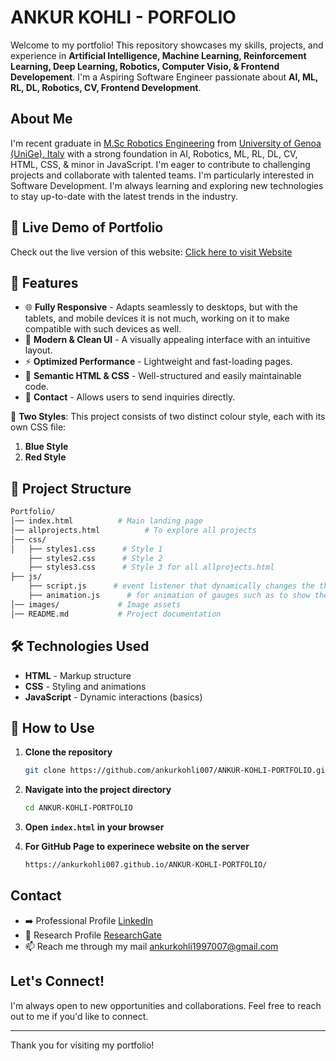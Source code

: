 # ANKUR KOHLI - PORFOLIO

Welcome to my portfolio! This repository showcases my skills, projects, and experience in **Artificial Intelligence, Machine Learning, Reinforcement Learning, Deep Learning, Robotics, Computer Visio, & Frontend Developement**. I'm a Aspiring Software Engineer passionate about **AI, ML, RL, DL, Robotics, CV, Frontend Development**.

## About Me

I'm recent graduate in [M.Sc Robotics Engineering](https://corsi.unige.it/corsi/10635) from [University of Genoa (UniGe), Italy](https://unige.it/en) with a strong foundation in AI, Robotics, ML, RL, DL, CV, HTML, CSS, & minor in JavaScript. I'm eager to contribute to challenging projects and collaborate with talented teams. I'm particularly interested in Software Development. I'm always learning and exploring new technologies to stay up-to-date with the latest trends in the industry.

## 🚀 Live Demo of Portfolio
Check out the live version of this website: [Click here to visit Website](https://ankurkohli007.github.io/ANKUR-KOHLI-PORTFOLIO/)

## 📌 Features

- 🌐 **Fully Responsive** - Adapts seamlessly to desktops, but with the tablets, and mobile devices it is not much, working on it to make compatible with such devices as well.
- 🎨 **Modern & Clean UI** - A visually appealing interface with an intuitive layout.
- ⚡ **Optimized Performance** - Lightweight and fast-loading pages.
- 📜 **Semantic HTML & CSS** - Well-structured and easily maintainable code.
- 📨 **Contact** - Allows users to send inquiries directly.

🎨 **Two Styles**: This project consists of two distinct colour style, each with its own CSS file:

1. **Blue Style**
2. **Red Style**

## 📂 Project Structure
```bash
Portfolio/
│── index.html          # Main landing page
│── allprojects.html          # To explore all projects
│── css/
│   ├── styles1.css      # Style 1
    ├── styles2.css      # Style 2
    ├── styles3.css      # Style 3 for all allprojects.html
├── js/
    ├── script.js      # event listener that dynamically changes the theme of a webpage when a user clicks on a theme button
    ├── animation.js      # for animation of gauges such as to show the exact value of the publications such as patents, book chapters, conference papers, research score, citations & h-index.      
│── images/             # Image assets
│── README.md           # Project documentation
```

## 🛠️ Technologies Used
- **HTML** - Markup structure
- **CSS** - Styling and animations
- **JavaScript** - Dynamic interactions (basics)

## 🎯 How to Use
1. **Clone the repository**
   ```bash
   git clone https://github.com/ankurkohli007/ANKUR-KOHLI-PORTFOLIO.git
   ```
2. **Navigate into the project directory**
   ```bash
   cd ANKUR-KOHLI-PORTFOLIO
   ```
3. **Open `index.html` in your browser**

4. **For GitHub Page to experinece website on the server**
   ```bash
   https://ankurkohli007.github.io/ANKUR-KOHLI-PORTFOLIO/
   ```

## Contact

- ➡️ Professional Profile [LinkedIn](https://www.linkedin.com/in/ankur-kohli-7a5865157/)
- 🔭 Research Profile [ResearchGate](https://www.researchgate.net/profile/Ankur-Kohli-4)
- 📫 Reach me through my mail ankurkohli1997007@gmail.com

##  Let's Connect!

I'm always open to new opportunities and collaborations. Feel free to reach out to me if you'd like to connect.

---

Thank you for visiting my portfolio!
